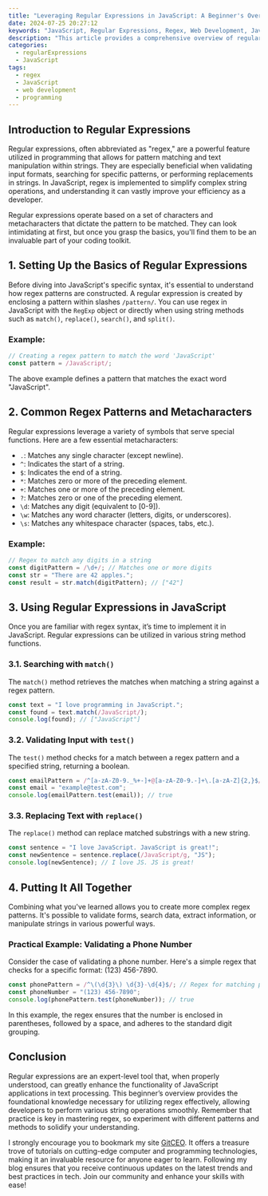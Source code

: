 ```yaml
---
title: "Leveraging Regular Expressions in JavaScript: A Beginner's Overview"
date: 2024-07-25 20:27:12
keywords: "JavaScript, Regular Expressions, Regex, Web Development, JavaScript Tutorial"
description: "This article provides a comprehensive overview of regular expressions in JavaScript, a powerful tool for pattern matching and text manipulation. Understand what regular expressions are, how to use them effectively in JavaScript, and learn with practical examples. By the end of the article, beginners will have a solid grasp of regex concepts, including common patterns, syntax, and applications in web development. Enhance your programming skills with this essential guide to regular expressions in JavaScript, and discover how to validate input, search and replace text, and perform complex string manipulations with ease."
categories:
  - regularExpressions
  - JavaScript
tags:
  - regex
  - JavaScript
  - web development
  - programming
---
```


## Introduction to Regular Expressions

Regular expressions, often abbreviated as "regex," are a powerful feature utilized in programming that allows for pattern matching and text manipulation within strings. They are especially beneficial when validating input formats, searching for specific patterns, or performing replacements in strings. In JavaScript, regex is implemented to simplify complex string operations, and understanding it can vastly improve your efficiency as a developer.

Regular expressions operate based on a set of characters and metacharacters that dictate the pattern to be matched. They can look intimidating at first, but once you grasp the basics, you'll find them to be an invaluable part of your coding toolkit. <!-- more -->

## 1. Setting Up the Basics of Regular Expressions

Before diving into JavaScript's specific syntax, it's essential to understand how regex patterns are constructed. A regular expression is created by enclosing a pattern within slashes `/pattern/`. You can use regex in JavaScript with the `RegExp` object or directly when using string methods such as `match()`, `replace()`, `search()`, and `split()`.

### Example:
```javascript
// Creating a regex pattern to match the word 'JavaScript'
const pattern = /JavaScript/;
```

The above example defines a pattern that matches the exact word "JavaScript". 

## 2. Common Regex Patterns and Metacharacters

Regular expressions leverage a variety of symbols that serve special functions. Here are a few essential metacharacters:

- `.`: Matches any single character (except newline).
- `^`: Indicates the start of a string.
- `$`: Indicates the end of a string.
- `*`: Matches zero or more of the preceding element.
- `+`: Matches one or more of the preceding element.
- `?`: Matches zero or one of the preceding element.
- `\d`: Matches any digit (equivalent to [0-9]).
- `\w`: Matches any word character (letters, digits, or underscores).
- `\s`: Matches any whitespace character (spaces, tabs, etc.).

### Example:
```javascript
// Regex to match any digits in a string
const digitPattern = /\d+/; // Matches one or more digits
const str = "There are 42 apples.";
const result = str.match(digitPattern); // ["42"]
```

## 3. Using Regular Expressions in JavaScript

Once you are familiar with regex syntax, it’s time to implement it in JavaScript. Regular expressions can be utilized in various string method functions.

### 3.1. Searching with `match()`

The `match()` method retrieves the matches when matching a string against a regex pattern.

```javascript
const text = "I love programming in JavaScript.";
const found = text.match(/JavaScript/);
console.log(found); // ["JavaScript"]
```

### 3.2. Validating Input with `test()`

The `test()` method checks for a match between a regex pattern and a specified string, returning a boolean.

```javascript
const emailPattern = /^[a-zA-Z0-9._%+-]+@[a-zA-Z0-9.-]+\.[a-zA-Z]{2,}$/; // Regex for email validation
const email = "example@test.com";
console.log(emailPattern.test(email)); // true
```

### 3.3. Replacing Text with `replace()`

The `replace()` method can replace matched substrings with a new string.

```javascript
const sentence = "I love JavaScript. JavaScript is great!";
const newSentence = sentence.replace(/JavaScript/g, "JS");
console.log(newSentence); // I love JS. JS is great!
```

## 4. Putting It All Together

Combining what you've learned allows you to create more complex regex patterns. It's possible to validate forms, search data, extract information, or manipulate strings in various powerful ways.

### Practical Example: Validating a Phone Number

Consider the case of validating a phone number. Here's a simple regex that checks for a specific format: (123) 456-7890.

```javascript
const phonePattern = /^\(\d{3}\) \d{3}-\d{4}$/; // Regex for matching phone number pattern
const phoneNumber = "(123) 456-7890";
console.log(phonePattern.test(phoneNumber)); // true
```

In this example, the regex ensures that the number is enclosed in parentheses, followed by a space, and adheres to the standard digit grouping.

## Conclusion

Regular expressions are an expert-level tool that, when properly understood, can greatly enhance the functionality of JavaScript applications in text processing. This beginner’s overview provides the foundational knowledge necessary for utilizing regex effectively, allowing developers to perform various string operations smoothly. Remember that practice is key in mastering regex, so experiment with different patterns and methods to solidify your understanding.

I strongly encourage you to bookmark my site [GitCEO](https://gitceo.com). It offers a treasure trove of tutorials on cutting-edge computer and programming technologies, making it an invaluable resource for anyone eager to learn. Following my blog ensures that you receive continuous updates on the latest trends and best practices in tech. Join our community and enhance your skills with ease!